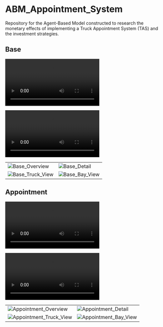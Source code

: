 # ABM_Appointment_System
Repository for the Agent-Based Model constructed to research the monetary effects of implementing a Truck Appointment System (TAS) and the investment strategies.

## Base
![Base_Video](Captures/Model_Version_Beta_1_0_0_Base_Small.mp4)

<video controls>
  <source src="Captures/Model_Version_Beta_1_0_0_Base_Small.mp4" type="video/mp4">
</video>

<table>
  <tr>
    <td> <img src="Captures/Model_Version_Beta_1_0_0_Base_Overview.png" alt="Base_Overview"> </td>
    <td> <img src="Captures/Model_Version_Beta_1_0_0_Base_Detail.png" alt="Base_Detail"> </td>
  </tr>
  <tr>
    <td> <img src="Captures/Model_Version_Beta_1_0_0_Base_Truck_View.png" alt="Base_Truck_View"> </td>
    <td> <img src="Captures/Model_Version_Beta_1_0_0_Base_Bay_View.png" alt="Base_Bay_View"> </td>
  </tr>
</table>

## Appointment
![Appointment_Video](Captures/Model_Version_Beta_1_0_0_Appointment_Small.mp4)

<video controls>
  <source src="Captures/Model_Version_Beta_1_0_0_Appointment_Small.mp4" type="video/mp4">
</video>

<table>
  <tr>
    <td> <img src="Captures/Model_Version_Beta_1_0_0_Appointment_Overview.png" alt="Appointment_Overview"> </td>
    <td> <img src="Captures/Model_Version_Beta_1_0_0_Appointment_Detail.png" alt="Appointment_Detail"> </td>
  </tr>
  <tr>
    <td> <img src="Captures/Model_Version_Beta_1_0_0_Appointment_Truck_View.png" alt="Appointment_Truck_View"> </td>
    <td> <img src="Captures/Model_Version_Beta_1_0_0_Appointment_Bay_View.png" alt="Appointment_Bay_View"> </td>
  </tr>
</table>
